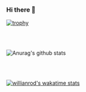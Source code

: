 ### Hi there 👋

[![trophy](https://github-profile-trophy.vercel.app/?username=Nstampfli&theme=monokai)](https://github.com/ryo-ma/github-profile-trophy)

<br>
<br>

![Anurag's github stats](https://github-readme-stats.vercel.app/api?username=Nstampfli&show_icons=true&theme=gradient)

<br>
<br>

[![willianrod's wakatime stats](https://github-readme-stats.vercel.app/api/wakatime?username=Nstampfli)](https://github.com/anuraghazra/github-readme-stats)
<!--
**Nstampfli/Nstampfli** is a ✨ _special_ ✨ repository because its `README.md` (this file) appears on your GitHub profile.

Here are some ideas to get you started:

- 🔭 I’m currently working on ...
- 🌱 I’m currently learning ...
- 👯 I’m looking to collaborate on ...
- 🤔 I’m looking for help with ...
- 💬 Ask me about ...
- 📫 How to reach me: ...
- 😄 Pronouns: ...
- ⚡ Fun fact: ...
-->
